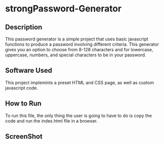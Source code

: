 # strongPassword-Generator
## Description 
This password generator is a simple project that uses basic javascript functions to produce a password involving different criteria. This generator gives you an option to choose from 8-128 characters and for lowercase, uppercase, numbers, and special characters to be in your password. 
## Software Used
This project implemints a preset HTML and CSS page, as well as custom javascript code. 
## How to Run
To run this file, the only thing the user is going to have to do is copy the code and run the index.html file in a browser. 
## ScreenShot 
